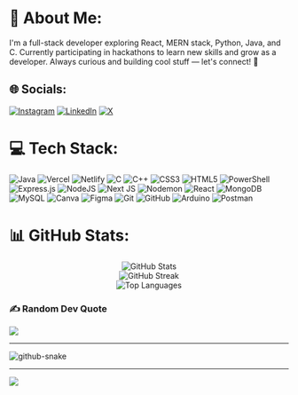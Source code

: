 # 💫 About Me:
  <!-- Description of the user with tech stack and goals -->
  I'm a full-stack developer exploring React, MERN stack, Python, Java, and C. Currently participating in hackathons to learn new skills and grow as a developer. Always curious and building cool stuff — let's connect! 🚀<br>

## 🌐 Socials:
  <!-- Social media badges for easy access -->
  [![Instagram](https://img.shields.io/badge/Instagram-%23E4405F.svg?logo=Instagram&logoColor=white)](https://instagram.com/himanshu7437) 
  [![LinkedIn](https://img.shields.io/badge/LinkedIn-%230077B5.svg?logo=linkedin&logoColor=white)](https://linkedin.com/in/himanshu7437) 
  [![X](https://img.shields.io/badge/X-black.svg?logo=X&logoColor=white)](https://x.com/himanshu7437)

# 💻 Tech Stack:
  <!-- Displaying user’s tech stack with badges -->
  ![Java](https://img.shields.io/badge/java-%23ED8B00.svg?style=for-the-badge&logo=openjdk&logoColor=white) 
  ![Vercel](https://img.shields.io/badge/vercel-%23000000.svg?style=for-the-badge&logo=vercel&logoColor=white) 
  ![Netlify](https://img.shields.io/badge/netlify-%23000000.svg?style=for-the-badge&logo=netlify&logoColor=#00C7B7) 
  ![C](https://img.shields.io/badge/c-%2300599C.svg?style=for-the-badge&logo=c&logoColor=white) 
  ![C++](https://img.shields.io/badge/c++-%2300599C.svg?style=for-the-badge&logo=c%2B%2B&logoColor=white) 
  ![CSS3](https://img.shields.io/badge/css3-%231572B6.svg?style=for-the-badge&logo=css3&logoColor=white) 
  ![HTML5](https://img.shields.io/badge/html5-%23E34F26.svg?style=for-the-badge&logo=html5&logoColor=white) 
  ![PowerShell](https://img.shields.io/badge/PowerShell-%235391FE.svg?style=for-the-badge&logo=powershell&logoColor=white) 
  ![Express.js](https://img.shields.io/badge/express.js-%23404d59.svg?style=for-the-badge&logo=express&logoColor=%2361DAFB) 
  ![NodeJS](https://img.shields.io/badge/node.js-6DA55F?style=for-the-badge&logo=node.js&logoColor=white) 
  ![Next JS](https://img.shields.io/badge/Next-black?style=for-the-badge&logo=next.js&logoColor=white) 
  ![Nodemon](https://img.shields.io/badge/NODEMON-%23323330.svg?style=for-the-badge&logo=nodemon&logoColor=%BBDEAD) 
  ![React](https://img.shields.io/badge/react-%2320232a.svg?style=for-the-badge&logo=react&logoColor=%2361DAFB) 
  ![MongoDB](https://img.shields.io/badge/MongoDB-%234ea94b.svg?style=for-the-badge&logo=mongodb&logoColor=white) 
  ![MySQL](https://img.shields.io/badge/mysql-4479A1.svg?style=for-the-badge&logo=mysql&logoColor=white) 
  ![Canva](https://img.shields.io/badge/Canva-%2300C4CC.svg?style=for-the-badge&logo=Canva&logoColor=white) 
  ![Figma](https://img.shields.io/badge/figma-%23F24E1E.svg?style=for-the-badge&logo=figma&logoColor=white) 
  ![Git](https://img.shields.io/badge/git-%23F05033.svg?style=for-the-badge&logo=git&logoColor=white) 
  ![GitHub](https://img.shields.io/badge/github-%23121011.svg?style=for-the-badge&logo=github&logoColor=white) 
  ![Arduino](https://img.shields.io/badge/-Arduino-00979D?style=for-the-badge&logo=Arduino&logoColor=white) 
  ![Postman](https://img.shields.io/badge/Postman-FF6C37?style=for-the-badge&logo=postman&logoColor=white)

# 📊 GitHub Stats:
  <!-- Displaying GitHub statistics for the user’s profile -->
  <p align="center">
    <img src="https://github-readme-stats.vercel.app/api?username=himanshu7437&theme=dark&hide_border=false&include_all_commits=true&count_private=true" alt="GitHub Stats"/>
    <br>
    <img src="https://github-readme-streak-stats.herokuapp.com/?user=himanshu7437&theme=dark&hide_border=false" alt="GitHub Streak"/>
    <br>
    <img src="https://github-readme-stats.vercel.app/api/top-langs/?username=himanshu7437&theme=dark&hide_border=false&include_all_commits=true&count_private=true&layout=compact" alt="Top Languages"/>
  </p>

### ✍️ Random Dev Quote
  <!-- Displaying a random developer quote for inspiration -->
  ![](https://quotes-github-readme.vercel.app/api?type=horizontal&theme=radical)

---

<!-- Displaying an animated GitHub Snake for fun -->

<picture>
  <source media="(prefers-color-scheme: dark)" srcset="https://raw.githubusercontent.com/tobiasmeyhoefer/tobiasmeyhoefer/output/github-snake-dark.svg" />
  <source media="(prefers-color-scheme: light)" srcset="https://raw.githubusercontent.com/tobiasmeyhoefer/tobiasmeyhoefer/output/github-snake.svg" />
  <img alt="github-snake" src="https://raw.githubusercontent.com/tobiasmeyhoefer/tobiasmeyhoefer/output/github-snake.svg" />
</picture> <br>

---

<!-- Displaying visitor count for the GitHub profile -->
[![](https://visitcount.itsvg.in/api?id=himanshu7437&icon=0&color=0)](https://visitcount.itsvg.in)
